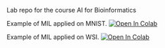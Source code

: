 Lab repo for the course AI for Bioinformatics

Example of MIL applied on MNIST. [![Open In Colab](https://colab.research.google.com/assets/colab-badge.svg)](https://colab.research.google.com/github/AI-BioInformatics/AI4Bio/blob/main/MIL_MNIST.ipynb)

Example of MIL applied on WSI. [![Open In Colab](https://colab.research.google.com/assets/colab-badge.svg)](https://colab.research.google.com/github/AI-BioInformatics/AI4Bio/blob/main/mil4wsi_example.ipynb)
